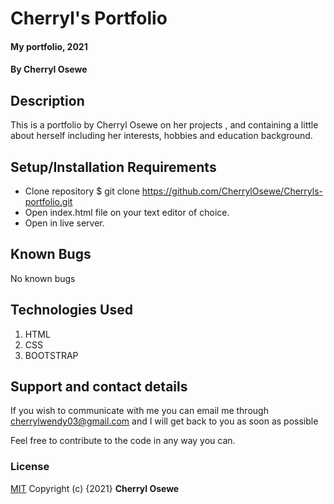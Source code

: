 # Cherryl's Portfolio
#### My portfolio, 2021
#### By **Cherryl Osewe**
## Description
This is a portfolio by Cherryl Osewe on her projects , and containing a little about herself including her interests, hobbies and education background.
## Setup/Installation Requirements
* Clone repository $ git clone https://github.com/CherrylOsewe/Cherryls-portfolio.git
* Open index.html file on your text  editor of choice.
* Open in live server.
## Known Bugs
No known bugs
## Technologies Used
1. HTML
2. CSS
3. BOOTSTRAP

## Support and contact details
If you wish to communicate with me you can email me through cherrylwendy03@gmail.com and I will get back to you as soon as possible

Feel free to contribute to the code in any way you can.
### License
[MIT](license)
Copyright (c) {2021} **Cherryl Osewe**
  